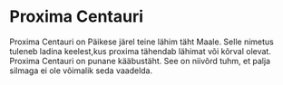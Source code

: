 # Proxima Centauri

Proxima Centauri on Päikese järel teine lähim täht Maale. Selle nimetus tuleneb
ladina keelest,kus proxima tähendab lähimat või kõrval olevat. Proxima Centauri
on punane kääbustäht. See on niivõrd tuhm, et palja silmaga ei ole võimalik seda
vaadelda.
